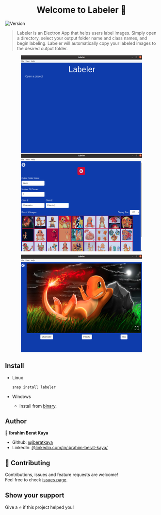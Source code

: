 <h1 align="center">Welcome to Labeler 👋</h1>
<p>
  <img alt="Version" src="https://img.shields.io/badge/version-1.0.3-blue.svg?cacheSeconds=2592000" />
</p>

> Labeler is an Electron App that helps users label images. Simply open a directory, select your output folder name and class names, and begin labeling. Labeler will automatically copy your labeled images to the desired output folder.

<div style="text-align: center;">
<img alt="Screenshot" src="https://raw.githubusercontent.com/iberatkaya/labeler/master/images/ss1.png" width="400" height="320">
<img alt="Screenshot" src="https://raw.githubusercontent.com/iberatkaya/labeler/master/images/ss2.png" width="400" height="320">
<img style="margin-top: 8px;" alt="Screenshot" src="https://raw.githubusercontent.com/iberatkaya/labeler/master/images/ss3.png" width="400" height="320">
</div>

## Install

* Linux
	```sh
	snap install labeler
	```

* Windows

  * Install from <a href="https://raw.githubusercontent.com/iberatkaya/labeler/master/releases/windows/Labeler%20Setup%201.0.3.exe">binary</a>.

## Author

👤 **Ibrahim Berat Kaya**

* Github: [@iberatkaya](https://github.com/iberatkaya)
* LinkedIn: [@linkedin.com/in/ibrahim-berat-kaya/](https://linkedin.com/in/ibrahim-berat-kaya)

## 🤝 Contributing

Contributions, issues and feature requests are welcome!<br />Feel free to check [issues page](https://github.com/iberatkaya/labeler/issues). 

## Show your support

Give a ⭐️ if this project helped you!
